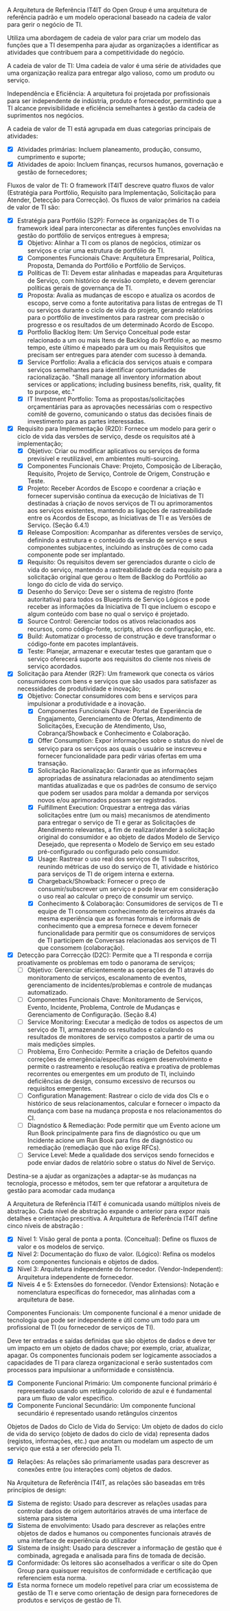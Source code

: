  A Arquitetura de Referência IT4IT do Open Group é uma arquitetura de referência padrão e um modelo operacional baseado na cadeia de valor para gerir o negócio de TI.

Utiliza uma abordagem de cadeia de valor para criar um modelo das funções que a TI desempenha para ajudar as organizações a identificar as atividades que contribuem para a competitividade do negócio.

A cadeia de valor de TI: Uma cadeia de valor é uma série de atividades que uma organização realiza para entregar algo valioso, como um produto ou serviço.

Independência e Eficiência: A arquitetura foi projetada por profissionais para ser independente de indústria, produto e fornecedor, permitindo que a TI alcance previsibilidade e eficiência semelhantes à gestão da cadeia de suprimentos nos negócios.

A cadeia de valor de TI está agrupada em duas categorias principais de atividades:

- [x] Atividades primárias: Incluem planeamento, produção, consumo, cumprimento e suporte;
- [x] Atividades de apoio: Incluem finanças, recursos humanos, governação e gestão de fornecedores;

Fluxos de valor de TI: O framework IT4IT descreve quatro fluxos de valor (Estratégia para Portfólio, Requisito para Implementação, Solicitação para Atender, Detecção para Correcção). Os fluxos de valor primários na cadeia de valor de TI são:

- [x] Estratégia para Portfólio (S2P): Fornece às organizações de TI o framework ideal para interconectar as diferentes funções envolvidas na gestão do portfólio de serviços entregues à empresa;
    - [x] Objetivo: Alinhar a TI com os planos de negócios, otimizar os serviços e criar uma estrutura de portfólio de TI.
    - [x] Componentes Funcionais Chave: Arquitetura Empresarial, Política, Proposta, Demanda do Portfólio e Portfólio de Serviços.
    - [x] Políticas de TI: Devem estar alinhadas e mapeadas para Arquiteturas de Serviço, com histórico de revisão completo, e devem gerenciar políticas gerais de governança de TI.
    - [x] Proposta: Avalia as mudanças de escopo e atualiza os acordos de escopo, serve como a fonte autoritativa para listas de entregas de TI ou serviços durante o ciclo de vida do projeto, gerando relatórios para o portfólio de investimentos para rastrear com precisão o progresso e os resultados de um determinado Acordo de Escopo.
    - [x] Portfolio Backlog Item: Um Serviço Conceitual pode estar relacionado a um ou mais Itens de Backlog do Portfólio e, ao mesmo tempo, este último é mapeado para um ou mais Requisitos que precisam ser entregues para atender com sucesso à demanda.
    - [x] Service Portfolio: Avalia a eficácia dos serviços atuais e compara serviços semelhantes para identificar oportunidades de racionalização. "Shall manage all inventory information about services or applications; including business benefits, risk, quality, fit to purpose, etc."
    - [x] IT Investment Portfolio: Toma as propostas/solicitações orçamentárias para as aprovações necessárias com o respectivo comitê de governo, comunicando o status das decisões finais de investimento para as partes interessadas.

- [x] Requisito para Implementação (R2D): Fornece um modelo para gerir o ciclo de vida das versões de serviço, desde os requisitos até à implementação;
    - [x] Objetivo: Criar ou modificar aplicativos ou serviços de forma previsível e reutilizável, em ambientes multi-sourcing.
    - [x] Componentes Funcionais Chave: Projeto, Composição de Liberação, Requisito, Projeto de Serviço, Controle de Origem, Construção e Teste.
    - [x] Projeto: Receber Acordos de Escopo e coordenar a criação e fornecer supervisão contínua da execução de Iniciativas de TI destinadas à criação de novos serviços de TI ou aprimoramentos aos serviços existentes, mantendo as ligações de rastreabilidade entre os Acordos de Escopo, as Iniciativas de TI e as Versões de Serviço. (Seção 6.4.1)
    - [x] Release Composition: Acompanhar as diferentes versões de serviço, definindo a estrutura e o conteúdo da versão de serviço e seus componentes subjacentes, incluindo as instruções de como cada componente pode ser implantado.
    - [x] Requisito: Os requisitos devem ser gerenciados durante o ciclo de vida do serviço, mantendo a rastreabilidade de cada requisito para a solicitação original que gerou o Item de Backlog do Portfólio ao longo do ciclo de vida do serviço.
    - [x] Desenho do Serviço: Deve ser o sistema de registro (fonte autoritativa) para todos os Blueprints de Serviço Lógicos e pode receber as informações da Iniciativa de TI que incluem o escopo e algum conteúdo com base no qual o serviço é projetado.
    - [x] Source Control: Gerenciar todos os ativos relacionados aos recursos, como código-fonte, scripts, ativos de configuração, etc.
    - [x] Build: Automatizar o processo de construção e deve transformar o código-fonte em pacotes implantáveis.
    - [x] Teste: Planejar, armazenar e executar testes que garantam que o serviço oferecerá suporte aos requisitos do cliente nos níveis de serviço acordados.

- [x] Solicitação para Atender (R2F): Um framework que conecta os vários consumidores com bens e serviços que são usados para satisfazer as necessidades de produtividade e inovação;
    - [x] Objetivo: Conectar consumidores com bens e serviços para impulsionar a produtividade e a inovação.
        - [x] Componentes Funcionais Chave: Portal de Experiência de Engajamento, Gerenciamento de Ofertas, Atendimento de Solicitações, Execução de Atendimento, Uso, Cobrança/Showback e Conhecimento e Colaboração.
        - [x] Offer Consumption: Expor informações sobre o status do nível de serviço para os serviços aos quais o usuário se inscreveu e fornecer funcionalidade para pedir várias ofertas em uma transação.
       - [x]  Solicitação Racionalização: Garantir que as informações apropriadas de assinatura relacionadas ao atendimento sejam mantidas atualizadas e que os padrões de consumo de serviço que podem ser usados para moldar a demanda por serviços novos e/ou aprimorados possam ser registrados.
        - [x] Fulfillment Execution: Orquestrar a entrega das várias solicitações entre (um ou mais) mecanismos de atendimento para entregar o serviço de TI e gerar as Solicitações de Atendimento relevantes, a fim de realizar/atender à solicitação original do consumidor e ao objeto de dados Modelo de Serviço Desejado, que representa o Modelo de Serviço em seu estado pré-configurado ou configurado pelo consumidor.
        - [x] Usage: Rastrear o uso real dos serviços de TI subscritos, reunindo métricas de uso do serviço de TI, atividade e histórico para serviços de TI de origem interna e externa.
        - [x] Chargeback/Showback: Fornecer o preço de consumir/subscrever um serviço e pode levar em consideração o uso real ao calcular o preço de consumir um serviço.
        - [x] Conhecimento & Colaboração: Consumidores de serviços de TI e equipe de TI consomem conhecimento de terceiros através da mesma experiência que as formas formais e informais de conhecimento que a empresa fornece e devem fornecer funcionalidade para permitir que os consumidores de serviços de TI participem de Conversas relacionadas aos serviços de TI que consomem (colaboração).

- [x] Detecção para Correcção (D2C): Permite que a TI responda e corrija proativamente os problemas em todo o panorama de serviços;
    - [ ] Objetivo: Gerenciar eficientemente as operações de TI através do monitoramento de serviços, escalonamento de eventos, gerenciamento de incidentes/problemas e controle de mudanças automatizado.
    - [ ] Componentes Funcionais Chave: Monitoramento de Serviços, Evento, Incidente, Problema, Controle de Mudanças e Gerenciamento de Configuração. (Seção 8.4)
    - [ ] Service Monitoring: Executar a medição de todos os aspectos de um serviço de TI, armazenando os resultados e calculando os resultados de monitores de serviço compostos a partir de uma ou mais medições simples.
    - [ ] Problema, Erro Conhecido: Permite a criação de Defeitos quando correções de emergência/específicas exigem desenvolvimento e permite o rastreamento e resolução reativa e proativa de problemas recorrentes ou emergentes em um produto de TI, incluindo deficiências de design, consumo excessivo de recursos ou requisitos emergentes.
    - [ ] Configuration Management: Rastrear o ciclo de vida dos CIs e o histórico de seus relacionamentos, calcular e fornecer o impacto da mudança com base na mudança proposta e nos relacionamentos do CI.
    - [ ] Diagnóstico & Remediação: Pode permitir que um Evento acione um Run Book principalmente para fins de diagnóstico ou que um Incidente acione um Run Book para fins de diagnóstico ou remediação (remediação que não exige RFCs).
    - [ ] Service Level: Mede a qualidade dos serviços sendo fornecidos e pode enviar dados de relatório sobre o status do Nível de Serviço.

Destina-se a ajudar as organizações a adaptar-se às mudanças na tecnologia, processo e métodos, sem ter que refatorar a arquitetura de gestão para acomodar cada mudança

A Arquitetura de Referência IT4IT é comunicada usando múltiplos níveis de abstração. Cada nível de abstração expande o anterior para expor mais detalhes e orientação prescritiva. A Arquitetura de Referência IT4IT define cinco níveis de abstração :

- [x] Nível 1: Visão geral de ponta a ponta. (Conceitual): Define os fluxos de valor e os modelos de serviço.
- [x] Nível 2: Documentação do fluxo de valor. (Lógico): Refina os modelos com componentes funcionais e objetos de dados.
- [x] Nível 3: Arquitetura independente do fornecedor. (Vendor-Independent): Arquitetura independente de fornecedor.
- [x] Níveis 4 e 5: Extensões do fornecedor. (Vendor Extensions): Notação e nomenclatura específicas do fornecedor, mas alinhadas com a arquitetura de base.

Componentes Funcionais: Um componente funcional é a menor unidade de tecnologia que pode ser independente e útil como um todo para um profissional de TI (ou fornecedor de serviços de TI).

Deve ter entradas e saídas definidas que são objetos de dados e deve ter um impacto em um objeto de dados chave; por exemplo, criar, atualizar, apagar. Os componentes funcionais podem ser logicamente associados a capacidades de TI para clareza organizacional e serão sustentados com processos para impulsionar a uniformidade e consistência.

- [x] Componente Funcional Primário: Um componente funcional primário é representado usando um retângulo colorido de azul e é fundamental para um fluxo de valor específico.
- [x] Componente Funcional Secundário: Um componente funcional secundário é representado usando retângulos cinzentos

Objetos de Dados do Ciclo de Vida do Serviço: Um objeto de dados do ciclo de vida do serviço (objeto de dados do ciclo de vida) representa dados (registos, informações, etc.) que anotam ou modelam um aspecto de um serviço que está a ser oferecido pela TI.

- [x] Relações: As relações são primariamente usadas para descrever as conexões entre (ou interações com) objetos de dados.

Na Arquitetura de Referência IT4IT, as relações são baseadas em três princípios de design:

- [x] Sistema de registo: Usado para descrever as relações usadas para controlar dados de origem autoritários através de uma interface de sistema para sistema
- [x] Sistema de envolvimento: Usado para descrever as relações entre objetos de dados e humanos ou componentes funcionais através de uma interface de experiência do utilizador
- [x] Sistema de insight: Usado para descrever a informação de gestão que é combinada, agregada e analisada para fins de tomada de decisão.
- [x] Conformidade: Os leitores são aconselhados a verificar o site do Open Group para quaisquer requisitos de conformidade e certificação que referenciem esta norma.
- [x] Esta norma fornece um modelo repetível para criar um ecossistema de gestão de TI e serve como orientação de design para fornecedores de produtos e serviços de gestão de TI.
